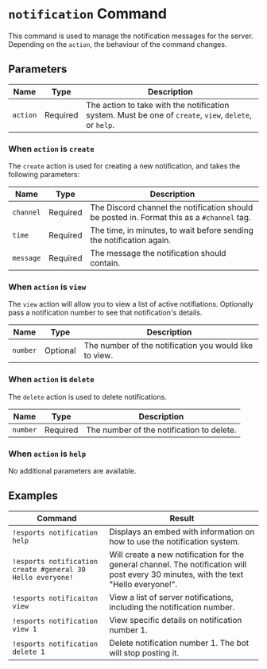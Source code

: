 # `notification` Command

This command is used to manage the notification messages for the server. Depending on the `action`, the behaviour of the command changes.

## Parameters

| Name     | Type     | Description                                                                                            |
| -------- | -------- | ------------------------------------------------------------------------------------------------------ |
| `action` | Required | The action to take with the notification system. Must be one of `create`, `view`, `delete`, or `help`. |

### When `action` is `create`

The `create` action is used for creating a new notification, and takes the following parameters:

| Name      | Type     | Description                                                                                |
| --------- | -------- | ------------------------------------------------------------------------------------------ |
| `channel` | Required | The Discord channel the notification should be posted in. Format this as a `#channel` tag. |
| `time`    | Required | The time, in minutes, to wait before sending the notification again.                       |
| `message` | Required | The message the notification should contain.                                               |

### When `action` is `view`

The `view` action will allow you to view a list of active notifiations. Optionally pass a notification number to see that notification's details.

| Name     | Type     | Description                                            |
| -------- | -------- | ------------------------------------------------------ |
| `number` | Optional | The number of the notification you would like to view. |

### When `action` is `delete`

The `delete` action is used to delete notifications.

| Name     | Type     | Description                               |
| -------- | -------- | ----------------------------------------- |
| `number` | Required | The number of the notification to delete. |

### When `action` is `help`

No additional parameters are available.

## Examples

| Command                                                    | Result                                                                                                                                |
| ---------------------------------------------------------- | ------------------------------------------------------------------------------------------------------------------------------------- |
| `!esports notification help`                               | Displays an embed with information on how to use the notification system.                                                             |
| `!esports notification create #general 30 Hello everyone!` | Will create a new notification for the general channel. The notification will post every 30 minutes, with the text "Hello everyone!". |
| `!esports notificaiton view`                               | View a list of server notifications, including the notification number.                                                               |
| `!esports notification view 1`                             | View specific details on notification number 1.                                                                                       |
| `!esports notification delete 1`                           | Delete notification number 1. The bot will stop posting it.                                                                           |
